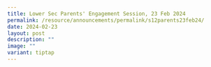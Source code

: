 ```yaml
---
title: Lower Sec Parents' Engagement Session, 23 Feb 2024
permalink: /resource/announcements/permalink/s12parents23feb24/
date: 2024-02-23
layout: post
description: ""
image: ""
variant: tiptap
---
```

